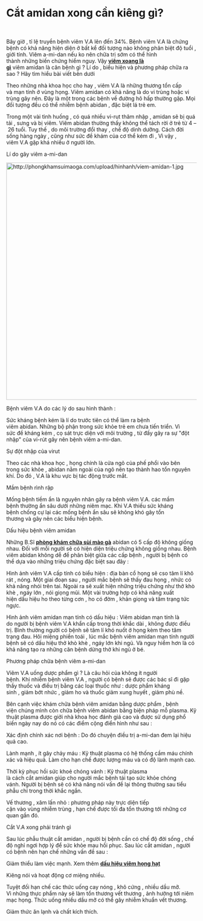 # Cắt amidan xong cần kiêng gì?
<p>&nbsp;</p>

<p>Bây giờ&nbsp;,&nbsp;tỉ lệ&nbsp;truyền bệnh&nbsp;viêm&nbsp;V.A&nbsp;lên&nbsp;đến&nbsp;34%. Bệnh viêm&nbsp;V.A&nbsp;là&nbsp;chứng bệnh&nbsp;có khả năng&nbsp;hiện diện&nbsp;ở&nbsp;bất kể&nbsp;đối tượng nào không&nbsp;phân&nbsp;biệt&nbsp;độ tuổi&nbsp;, giới tính. Viêm&nbsp;a-mi-dan&nbsp;nếu&nbsp;ko nên&nbsp;chữa trị&nbsp;sớm&nbsp;có thể&nbsp;hình thành&nbsp;những&nbsp;biến chứng&nbsp;hiểm nguy. Vậy&nbsp;<strong><a href="http://phongkhamsuimaoga.com/nguyen-nhan-dau-hieu-va-cach-chua-benh-viem-xoang-1437.html">viêm xoang là gì</a></strong>&nbsp;viêm&nbsp;amidan&nbsp;là&nbsp;căn bệnh&nbsp;gì ?&nbsp;Lí do&nbsp;,&nbsp;biểu hiện&nbsp;và&nbsp;phương pháp&nbsp;chữa&nbsp;ra sao&nbsp;? Hãy&nbsp;tìm hiểu&nbsp;bài viết&nbsp;bên dưới</p>

<p>Theo&nbsp;những&nbsp;nhà khoa học&nbsp;cho hay&nbsp;, viêm&nbsp;V.A&nbsp;là&nbsp;những&nbsp;thương tổn&nbsp;cấp và&nbsp;mạn tính&nbsp;ở&nbsp;vùng&nbsp;họng. Viêm&nbsp;amidan&nbsp;có khả năng&nbsp;là do&nbsp;vi trùng&nbsp;hoặc&nbsp;vi trùng&nbsp;gây nên. Đây là&nbsp;một&nbsp;trong&nbsp;các&nbsp;bệnh về đường hô hấp&nbsp;thường gặp. Mọi đối tượng đều&nbsp;có thể&nbsp;nhiễm bệnh&nbsp;abidan&nbsp;,&nbsp;đặc biệt&nbsp;lá&nbsp;trẻ em.</p>

<p>Trong&nbsp;một vài&nbsp;tình huống&nbsp;, có&nbsp;quá nhiều&nbsp;vi-rut&nbsp;thâm nhập&nbsp;,&nbsp;amidan&nbsp;sẽ bị quá tải , sưng và bị viêm. Viêm&nbsp;abidan&nbsp;thường thấy&nbsp;không thể tách rời&nbsp;ở&nbsp;trẻ&nbsp;từ&nbsp;4&nbsp;&ndash;&nbsp;26&nbsp;tuổi.&nbsp;Tuy thế&nbsp;, do môi trường&nbsp;đổi thay&nbsp;, chế độ&nbsp;dinh dưỡng.&nbsp;Cách&nbsp;đời sống&nbsp;hàng ngày&nbsp;, cũng như sức đề khám của&nbsp;cơ thể&nbsp;kém đi ,&nbsp;Vì vậy&nbsp;, viêm&nbsp;V.A&nbsp;gặp khá nhiều ở người&nbsp;lớn.</p>

<p>Lí do&nbsp;gây viêm&nbsp;a-mi-dan</p>

<p><img alt="http://phongkhamsuimaoga.com/upload/hinhanh/viem-amidan-1.jpg" src="file:///C:\Users\ADMINI~1\AppData\Local\Temp\msohtmlclip1\01\clip_image001.jpg" style="height:626px; width:626px" /></p>

<p>Bệnh viêm&nbsp;V.A&nbsp;do&nbsp;các&nbsp;lý do&nbsp;sau&nbsp;hình thành&nbsp;:</p>

<p>Sức&nbsp;kháng bệnh&nbsp;kém là&nbsp;lí do&nbsp;trước tiên&nbsp;có thể&nbsp;làm ra&nbsp;bệnh viêm&nbsp;abidan.&nbsp;Những&nbsp;bộ phận&nbsp;trong&nbsp;sức khỏe&nbsp;trẻ em&nbsp;chưa&nbsp;tiến triển. Vì sức&nbsp;đề kháng&nbsp;kém ,&nbsp;cọ sát&nbsp;trực diện&nbsp;với môi trường ,&nbsp;từ đấy&nbsp;gây ra&nbsp;sự&nbsp;&quot;đột nhập&quot;&nbsp;của&nbsp;vi-rút&nbsp;gây nên&nbsp;bệnh viêm&nbsp;a-mi-dan.</p>

<p>Sự&nbsp;đột nhập&nbsp;của&nbsp;virut</p>

<p>Theo&nbsp;các&nbsp;nhà khoa học&nbsp;, họng chính là cửa ngõ của phế phổi vào bên trong&nbsp;sức khỏe&nbsp;,&nbsp;abidan&nbsp;nằm ngoài của ngõ&nbsp;nên&nbsp;tạo thành&nbsp;hao tổn nguyên khí.&nbsp;Do đó&nbsp;,&nbsp;V.A&nbsp;là&nbsp;khu vực&nbsp;bị&nbsp;tác động&nbsp;trước mắt.</p>

<p>Mầm bệnh&nbsp;rình rập</p>

<p>Mống bệnh&nbsp;tiềm ẩn&nbsp;là&nbsp;nguyên nhân&nbsp;gây ra&nbsp;bệnh viêm&nbsp;V.A.&nbsp;các&nbsp;mầm bệnh&nbsp;thường ẩn sâu dưới&nbsp;những&nbsp;niêm mạc.&nbsp;Khi&nbsp;V.A&nbsp;thiếu&nbsp;sức&nbsp;kháng bệnh&nbsp;chống cự lại&nbsp;các&nbsp;mống bệnh&nbsp;ẩn sâu sẽ&nbsp;không khó&nbsp;gây&nbsp;tổn thương&nbsp;và&nbsp;gây nên&nbsp;các&nbsp;biểu hiện&nbsp;bệnh.</p>

<p>Dấu hiệu&nbsp;bệnh viêm&nbsp;amidan</p>

<p>Những&nbsp;B.Sĩ&nbsp;<strong><a href="http://phongkhamsuimaoga.com">phòng khám chữa sùi mào gà</a></strong>&nbsp;abidan&nbsp;có&nbsp;5&nbsp;cấp độ&nbsp;không giống nhau. Đối với mỗi người sẽ có&nbsp;hiện diện&nbsp;triệu chứng&nbsp;không giống nhau. Bệnh viêm&nbsp;abidan&nbsp;không dễ&nbsp;để&nbsp;phân&nbsp;biệt giữa&nbsp;các&nbsp;cấp bệnh ,&nbsp;người bị bệnh&nbsp;có thể&nbsp;dựa vào&nbsp;những&nbsp;triệu chứng&nbsp;đặc biệt&nbsp;sau đây&nbsp;:</p>

<p>Hình ảnh viêm&nbsp;V.A&nbsp;cấp tính&nbsp;có&nbsp;biểu hiện&nbsp;:&nbsp;địa bàn&nbsp;cổ họng sẽ cso&nbsp;tâm lí&nbsp;khô rát , nóng.&nbsp;Một&nbsp;giai đoạn&nbsp;sau ,&nbsp;người mắc bệnh&nbsp;sẽ thấy&nbsp;đau họng&nbsp;,&nbsp;nhức&nbsp;có khả năng&nbsp;nhói trên tai.&nbsp;Ngoài ra&nbsp;sẽ&nbsp;xuất hiện&nbsp;những&nbsp;triệu chứng&nbsp;như thở khò khè , ngáy&nbsp;lớn&nbsp;, nói giọng mũi.&nbsp;Một vài&nbsp;trường hợp&nbsp;có khả năng&nbsp;xuất hiện&nbsp;dấu hiệu&nbsp;ho theo từng cơn , ho có đờm , khản giọng và&nbsp;tâm trạng&nbsp;tức ngực.</p>

<p>Hình ảnh viêm&nbsp;amidan&nbsp;mạn tính&nbsp;có&nbsp;dấu hiệu&nbsp;: Viêm&nbsp;abidan&nbsp;mạn tính&nbsp;là do&nbsp;người bị bệnh&nbsp;viêm&nbsp;V.A&nbsp;khẩn cấp&nbsp;trong&nbsp;thời khắc&nbsp;dài ,&nbsp;không được&nbsp;điều trị.&nbsp;Bình thường&nbsp;người có bệnh&nbsp;sẽ&nbsp;tâm lí&nbsp;khó nuốt ở họng&nbsp;kèm theo&nbsp;tâm trạng&nbsp;đau.&nbsp;Hôi miệng&nbsp;phiền toái&nbsp;,&nbsp;lúc&nbsp;mắc bệnh&nbsp;viêm&nbsp;amidan&nbsp;mạn tính&nbsp;người bệnh&nbsp;sẽ có&nbsp;dấu hiệu&nbsp;thở khò khè , ngáy&nbsp;lớn&nbsp;khi&nbsp;ngủ. Và&nbsp;nguy hiểm&nbsp;hơn là&nbsp;có khả năng&nbsp;tạo ra&nbsp;những&nbsp;căn bệnh&nbsp;dừng&nbsp;thở&nbsp;khi&nbsp;ngủ ở&nbsp;bé.</p>

<p>Phương pháp&nbsp;chữa bệnh&nbsp;viêm&nbsp;a-mi-dan</p>

<p>Viêm&nbsp;V.A&nbsp;uống&nbsp;dược phẩm&nbsp;gì ? Là&nbsp;câu hỏi&nbsp;của&nbsp;không ít&nbsp;người bệnh.&nbsp;Khi&nbsp;nhiễm bệnh&nbsp;viêm&nbsp;V.A&nbsp;,&nbsp;người có bệnh&nbsp;sẽ được&nbsp;các&nbsp;bác sĩ&nbsp;đi gặp thầy thuốc&nbsp;và&nbsp;điều trị&nbsp;bằng&nbsp;các&nbsp;loại&nbsp;thuốc&nbsp;như :&nbsp;dược phẩm&nbsp;kháng sinh&nbsp;,&nbsp;giảm bớt&nbsp;nhức&nbsp;,&nbsp;giảm&nbsp;ho và&nbsp;thuốc&nbsp;giảm&nbsp;xung huyết&nbsp;,&nbsp;giảm&nbsp;phù nề.</p>

<p>Bên cạnh&nbsp;việc&nbsp;khám chữa bệnh&nbsp;viêm&nbsp;amidan&nbsp;bằng&nbsp;dược phẩm&nbsp;,&nbsp;bệnh viện&nbsp;chúng mình&nbsp;còn&nbsp;chữa bệnh&nbsp;viêm&nbsp;abidan&nbsp;bằng&nbsp;biện pháp&nbsp;mỗ&nbsp;plasma. Kỹ thuật plasma được giởi&nbsp;nhà khoa học&nbsp;đánh giá&nbsp;cao và được&nbsp;sử dụng&nbsp;phổ biến&nbsp;ngày nay&nbsp;do nó có&nbsp;các&nbsp;điểm cộng&nbsp;điển hình&nbsp;như sau :</p>

<p>Xác định&nbsp;chính xác&nbsp;nơi&nbsp;bệnh :&nbsp;Do đó&nbsp;chuyện&nbsp;điều trị&nbsp;a-mi-dan&nbsp;đem lại&nbsp;hiệu quả&nbsp;cao.</p>

<p>Lành mạnh&nbsp;, ít gây&nbsp;chảy máu&nbsp;: Kỹ thuật plasma có hệ thống cầm máu&nbsp;chính xác&nbsp;và&nbsp;hiệu quả.&nbsp;Làm cho&nbsp;hạn chế&nbsp;được lượng máu và có độ&nbsp;lành mạnh&nbsp;cao.</p>

<p>Thời kỳ&nbsp;phục hồi&nbsp;sức khoẻ&nbsp;chóng vánh&nbsp;: Kỹ thuật plasma là&nbsp;cách&nbsp;cắt&nbsp;amidan&nbsp;giúp&nbsp;cho&nbsp;người mắc bệnh&nbsp;tái tạo&nbsp;sức khỏe&nbsp;chóng vánh.&nbsp;Người bị bệnh&nbsp;sẽ&nbsp;có khả năng&nbsp;nói&nbsp;vấn đề&nbsp;lại&nbsp;thông thường&nbsp;sau&nbsp;tiểu phẫu&nbsp;chỉ trong&nbsp;thời khắc&nbsp;ngắn.</p>

<p>Vế thương , xâm lấn nhỏ :&nbsp;phương pháp&nbsp;này&nbsp;trực diện&nbsp;tiếp cận&nbsp;vào&nbsp;vùng&nbsp;nhiễm trùng&nbsp;,&nbsp;hạn chế&nbsp;được tối đa&nbsp;tổn thương&nbsp;tới&nbsp;những&nbsp;cơ quan&nbsp;gần đó.</p>

<p>Cắt&nbsp;V.A&nbsp;xong&nbsp;phải&nbsp;tránh&nbsp;gì</p>

<p>Sau&nbsp;lúc&nbsp;phẫu thuật&nbsp;cắt&nbsp;amidan&nbsp;,&nbsp;người bị bệnh&nbsp;cần&nbsp;có chế độ&nbsp;đời sống&nbsp;, chế độ&nbsp;nghỉ ngơi&nbsp;hợp lý&nbsp;để&nbsp;sức khỏe&nbsp;mau&nbsp;hồi phục. Sau&nbsp;lúc&nbsp;cắt&nbsp;amidan&nbsp;,&nbsp;người có bệnh&nbsp;nên&nbsp;hạn chế&nbsp;những&nbsp;vấn đề&nbsp;sau :</p>

<p>Giảm thiểu&nbsp;làm việc&nbsp;mạnh.&nbsp;Xem thêm&nbsp;<strong><a href="http://phongkhamsuimaoga.com/viem-hong-hat-la-gi-va-co-chua-duoc-khong-1436.html">dấu hiệu viêm họng hạt</a></strong></p>

<p>Kiêng&nbsp;nói và&nbsp;hoạt động&nbsp;cơ miệng nhiều.</p>

<p>Tuyệt đối&nbsp;hạn chế&nbsp;các&nbsp;thức uống&nbsp;cay nóng , khô cứng , nhiều dầu mỡ. Vì&nbsp;những&nbsp;thực phẩm&nbsp;này sẽ làm&nbsp;tổn thương&nbsp;vết thương ,&nbsp;ảnh hưởng&nbsp;tới&nbsp;niêm mạc&nbsp;họng.&nbsp;Thức uống&nbsp;nhiều dầu mỡ&nbsp;có thể&nbsp;gây&nbsp;nhiễm khuẩn&nbsp;vết thương.</p>

<p>Giảm&nbsp;thức ăn&nbsp;lạnh và chất&nbsp;kích thích.</p>

<p>&nbsp;</p>
